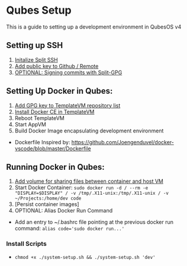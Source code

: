 # Qubes Setup
This is a guide to setting up a development environment in QubesOS v4

## Setting up SSH
1. [Initalize Split SSH](https://deniszanin.com/using-split-ssh-gpg-in-qubes-os/)
2. [Add public key to Github / Remote](https://help.github.com/articles/adding-a-new-ssh-key-to-your-github-account/)
3. [OPTIONAL: Signing commits with Split-GPG](https://deniszanin.com/using-git-in-qubes-4-split-ssh-split-gpg/) 

## Setting Up Docker in Qubes: 
1. [Add GPG key to TemplateVM repository list](https://www.qubes-os.org/doc/multimedia/)
2. [Install Docker CE in TemplateVM](https://docs.docker.com/install/linux/docker-ce/debian/#set-up-the-repository)
3. Reboot TemplateVM
4. Start AppVM
5. Build Docker Image encapsulating development environment
* Dockerfile Inspired by: https://github.com/Joengenduvel/docker-vscode/blob/master/Dockerfile

## Running Docker in Qubes:
1. [Add volume for sharing files between container and host VM](https://www.digitalocean.com/community/tutorials/how-to-share-data-between-the-docker-container-and-the-host)
2. Start Docker Container: `sudo docker run -d /
				--rm -e "DISPLAY=$DISPLAY" /
				-v /tmp/.X11-unix:/tmp/.X11-unix /
				-v ~/Projects:/home/dev code`
3. [Persist container images]
4. OPTIONAL: Alias Docker Run Command
* Add an entry to ~/.bashrc file pointing at the previous docker run command: `alias code='sudo docker run...'`

### Install Scripts
- `chmod +x ./system-setup.sh && ./system-setup.sh 'dev'`

